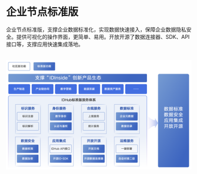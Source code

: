 # 企业节点标准版

企业节点标准版，支撑企业数据标准化，实现数据快速接入，保障企业数据隐私安全。提供可视化的操作界面，更简单、易用。开放开源了数据连接器、SDK、API 接口等，支撑应用快速集成落地。

<center><img src="./images/idhub.png" style="margin-top: 20px"/></center>
